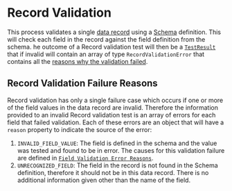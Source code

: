 # Record Validation

This process validates a single [data record](../important-concepts.md/#datarecord) using a [Schema](../important-concepts.md#schema) definition. This will check each field in the record against the field definition from the schema. he outcome of a Record validation test will then be a [`TestResult`](./important-concepts.md#testresult) that if invalid will contain an array of type `RecordValidationError` that contains all the [reasons why the validation failed](#record-validation-failure-reasons). 

## Record Validation Failure Reasons

Record validation has only a single failure case which occurs if one or more of the field values in the data record are invalid. Therefore the information provided to an invalid Record validation test is an array of errors for each field that failed validation. Each of these errors are an object that will have a `reason` property to indicate the source of the error:

1. `INVALID_FIELD_VALUE`: The field is defined in the schema and the value was tested and found to be in error. The causes for this validation failure are defined in [`Field Validation Error Reasons`](./field-validation.md#field-validation-failure-reasons).
2. `UNRECOGNIZED_FIELD`: The field in the record is not found in the Schema definition, therefore it should not be in this data record. There is no additional information given other than the name of the field.